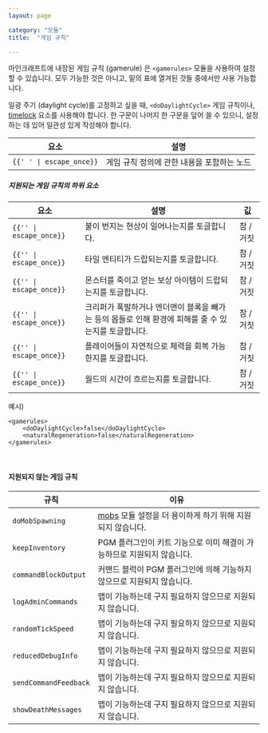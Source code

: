```yaml
---
layout: page

category: "모듈"
title:  "게임 규칙"

---
```


마인크래프트에 내장된 게임 규칙 (gamerule) 은 `<gamerules>` 모듈을 사용하여 설정할 수 있습니다. 모두 가능한 것은 아니고, 밑의 표에 열겨된 것들 중에서만 사용 가능합니다.

일광 주기 (daylight cycle)를 고정하고 싶을 때, `<doDaylightCycle>` 게임 규칙이나, [timelock](/modules/other_settings#timelock) 요소를 사용해야 합니다. 한 구문이 나머지 한 구문을 덮어 쓸 수 있으니, 설정하는 데 있어 일관성 있게 작성해야 합니다.

<div class='table-responsive'>
  <table class='table table-striped table-condensed'>
    <thead>
      <tr>
        <th>요소</th>
        <th>설명</th>
      </tr>
    </thead>
    <tbody>
      <tr>
        <td>
          <span class='highlight'>
            <code>{{'<gamerules> </gamerules>' | escape_once}}</code>
          </span>
        </td>
        <td>게임 규칙 정의에 관한 내용을 포함하는 노드</td>
      </tr>
    </tbody>
  </table>
</div>
<h5>지원되는 게임 규칙의 하위 요소</h5>
<div class='table-responsive'>
  <table class='table table-striped table-condensed'>
    <thead>
      <tr>
        <th>요소</th>
        <th>설명</th>
        <th>깂</th>
      </tr>
    </thead>
    <tbody>
      <tr>
        <td>
          <span class='highlight'>
            <code>{{'<doFireTick>' | escape_once}}</code>
          </span>
        </td>
        <td>불이 번지는 현상이 일어나는지를 토글합니다.</td>
        <td>
          <span class='label label-primary'>참 / 거짓</span>
        </td>
      </tr>
      <tr>
        <td>
          <span class='highlight'>
            <code>{{'<doTileDrops>' | escape_once}}</code>
          </span>
        </td>
        <td>타일 엔티티가 드랍되는지를 토글합니다.</td>
        <td>
          <span class='label label-primary'>참 / 거짓</span>
        </td>
      </tr>
      <tr>
        <td>
          <span class='highlight'>
            <code>{{'<doMobLoot>' | escape_once}}</code>
          </span>
        </td>
        <td>몬스터를 죽이고 얻는 보상 아이템이 드랍되는지를 토글합니다.</td>
        <td>
          <span class='label label-primary'>참 / 거짓</span>
        </td>
      </tr>
      <tr>
        <td>
          <span class='highlight'>
            <code>{{'<mobGriefing>' | escape_once}}</code>
          </span>
        </td>
        <td>크리퍼가 폭발하거나 엔더맨이 블록을 빼가는 등의 몹들로 인해 환경에 피해를 줄 수 있는지를 토글합니다.</td>
        <td>
          <span class='label label-primary'>참 / 거짓</span>
        </td>
      </tr>
      <tr>
        <td>
          <span class='highlight'>
            <code>{{'<naturalRegeneration>' | escape_once}}</code>
          </span>
        </td>
        <td>플레이어들이 자연적으로 체력을 회복 가능한지를 토글합니다.</td>
        <td>
          <span class='label label-primary'>참 / 거짓</span>
        </td>
      </tr>
      <tr>
        <td>
          <span class='highlight'>
            <code>{{'<doDaylightCycle>' | escape_once}}</code>
          </span>
        </td>
        <td>월드의 시간이 흐르는지를 토글합니다.</td>
        <td>
          <span class='label label-primary'>참 / 거짓</span>
        </td>
      </tr>
    </tbody>
  </table>
</div>

예시)

    <gamerules>
        <doDaylightCycle>false</doDaylightCycle>
        <naturalRegeneration>false</naturalRegeneration>
    </gamerules>


<br/>

#### 지원되지 않는 게임 규칙

<div class='table-responsive'>
  <table class='table table-striped table-condensed'>
    <thead>
      <tr>
        <th>규칙</th>
        <th>이유</th>
      </tr>
    </thead>
    <tbody>
      <tr>
        <td>
          <code>doMobSpawning</code>
        </td>
        <td>
          <a href='/modules/mobs'>mobs</a>
          모듈 설정을 더 용이하게 하기 위해 지원되지 않습니다.
        </td>
      </tr>
      <tr>
        <td>
          <code>keepInventory</code>
        </td>
        <td>PGM 플러그인이 키트 기능으로 이미 해결이 가능하므로 지원되지 않습니다.</td>
      </tr>
      <tr>
        <td>
          <code>commandBlockOutput</code>
        </td>
        <td>커맨드 블럭이 PGM 플러그인에 의해 기능하지 않으므로 지원되지 않습니다.</td>
      </tr>
      <tr>
        <td>
          <code>logAdminCommands</code>
        </td>
        <td>맵이 기능하는데 구지 필요하지 않으므로 지원되지 않습니다.</td>
      </tr>
      <tr>
        <td>
          <code>randomTickSpeed</code>
        </td>
        <td>맵이 기능하는데 구지 필요하지 않으므로 지원되지 않습니다.</td>
      </tr>
      <tr>
        <td>
          <code>reducedDebugInfo</code>
        </td>
        <td>맵이 기능하는데 구지 필요하지 않으므로 지원되지 않습니다.</td>
      </tr>
      <tr>
        <td>
          <code>sendCommandFeedback</code>
        </td>
        <td>맵이 기능하는데 구지 필요하지 않으므로 지원되지 않습니다.</td>
      </tr>
      <tr>
        <td>
          <code>showDeathMessages</code>
        </td>
        <td>맵이 기능하는데 구지 필요하지 않으므로 지원되지 않습니다.</td>
      </tr>
    </tbody>
  </table>
</div>
